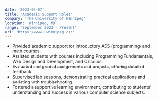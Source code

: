 ```yaml
---
date: '2023-09-07'
title: 'Academic Support Roles'
company: 'The University of Winnipeg'
location: 'Winnipeg, MB'
range: 'September 2023 - Present'
url: 'https://www.uwinnipeg.ca/'
---
```


- Provided academic support for introductory ACS (programming) and math courses.
- Assisted students with courses including Programming Fundamentals, Web Design and Development, and Calculus.
- Evaluated and graded assignments and projects, offering detailed feedback.
- Supervised lab sessions, demonstrating practical applications and assisting with troubleshooting.
- Fostered a supportive learning environment, contributing to students’ understanding and success in various computer science subjects.
